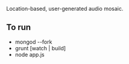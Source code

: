 Location-based, user-generated audio mosaic.

## To run
  - mongod --fork
  - grunt [watch | build]
  - node app.js
